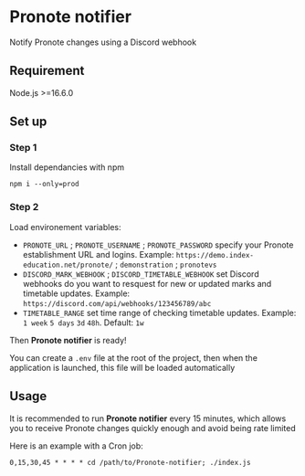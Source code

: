 # Pronote notifier
Notify Pronote changes using a Discord webhook
## Requirement
Node.js >=16.6.0
## Set up
### Step 1
Install dependancies with npm
```
npm i --only=prod
```
### Step 2
Load environement variables:
- `PRONOTE_URL` ; `PRONOTE_USERNAME` ; `PRONOTE_PASSWORD` specify your Pronote establishment URL and logins. Example: `https://demo.index-education.net/pronote/` ; `demonstration` ; `pronotevs`
- `DISCORD_MARK_WEBHOOK` ; `DISCORD_TIMETABLE_WEBHOOK` set Discord webhooks do you want to resquest for new or updated marks and timetable updates. Example: `https://discord.com/api/webhooks/123456789/abc`
- `TIMETABLE_RANGE` set time range of checking timetable updates. Example: `1 week` `5 days` `3d` `48h`. Default: `1w`

Then **Pronote notifier** is ready!

You can create a `.env` file at the root of the project, then when the application is launched, this file will be loaded automatically
## Usage
It is recommended to run **Pronote notifier** every 15 minutes, which allows you to receive Pronote changes quickly enough and avoid being rate limited

Here is an example with a Cron job:
```shell
0,15,30,45 * * * * cd /path/to/Pronote-notifier; ./index.js
```
